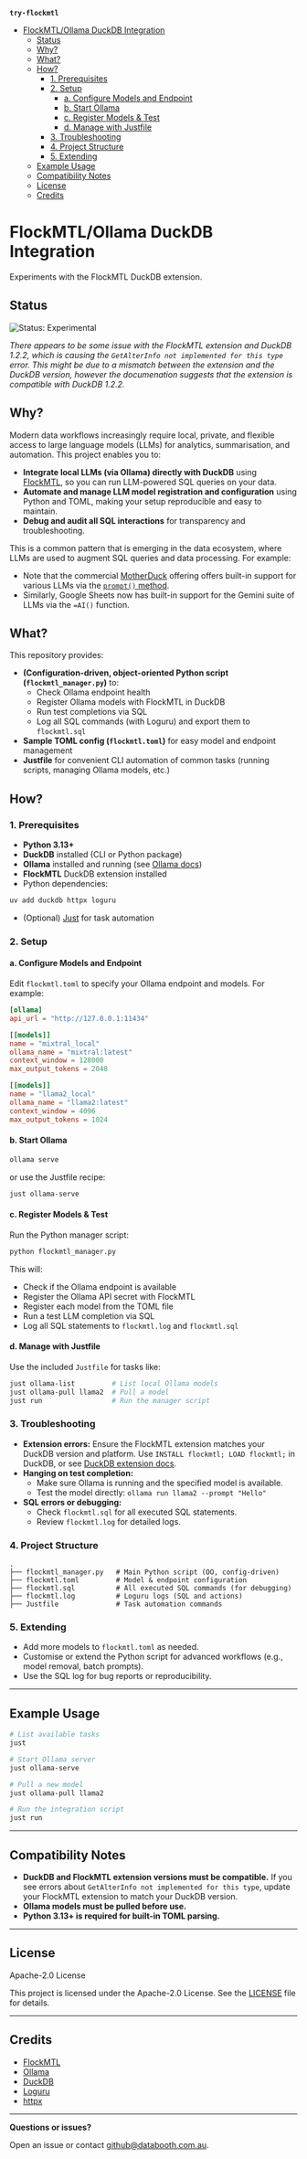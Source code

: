 **`try-flockmtl`**

- [FlockMTL/Ollama DuckDB Integration](#flockmtlollama-duckdb-integration)
  - [Status](#status)
  - [Why?](#why)
  - [What?](#what)
  - [How?](#how)
    - [1. Prerequisites](#1-prerequisites)
    - [2. Setup](#2-setup)
      - [a. Configure Models and Endpoint](#a-configure-models-and-endpoint)
      - [b. Start Ollama](#b-start-ollama)
      - [c. Register Models & Test](#c-register-models--test)
      - [d. Manage with Justfile](#d-manage-with-justfile)
    - [3. Troubleshooting](#3-troubleshooting)
    - [4. Project Structure](#4-project-structure)
    - [5. Extending](#5-extending)
  - [Example Usage](#example-usage)
  - [Compatibility Notes](#compatibility-notes)
  - [License](#license)
  - [Credits](#credits)

# FlockMTL/Ollama DuckDB Integration

Experiments with the FlockMTL DuckDB extension.

## Status

![Status: Experimental](https://img.shields.io/badge/status-experimental-orange.svg)

*There appears to be some issue with the FlockMTL extension and DuckDB 1.2.2, which is causing the `GetAlterInfo not implemented for this type` error. This might be due to a mismatch between the extension and the DuckDB version, however the documenation suggests that the extension is compatible with DuckDB 1.2.2.*

## Why?

Modern data workflows increasingly require local, private, and flexible access to large language models (LLMs) for analytics, summarisation, and automation. This project enables you to:

- **Integrate local LLMs (via Ollama) directly with DuckDB** using [FlockMTL](https://dsg-polymtl.github.io/flockmtl/), so you can run LLM-powered SQL queries on your data.
- **Automate and manage LLM model registration and configuration** using Python and TOML, making your setup reproducible and easy to maintain.
- **Debug and audit all SQL interactions** for transparency and troubleshooting.

This is a common pattern that is emerging in the data ecosystem, where LLMs are used to augment SQL queries and data processing. For example:

- Note that the commercial [MotherDuck](https://motherduck.com) offering offers built-in support for various LLMs via the [`prompt()` method](https://motherduck.com/blog/sql-llm-prompt-function-gpt-models/).
- Similarly, Google Sheets now has built-in support for the Gemini suite of LLMs via the `=AI()` function.

## What?

This repository provides:

- **(Configuration-driven, object-oriented Python script (`flockmtl_manager.py`)** to:
  - Check Ollama endpoint health
  - Register Ollama models with FlockMTL in DuckDB
  - Run test completions via SQL
  - Log all SQL commands (with Loguru) and export them to `flockmtl.sql`
- **Sample TOML config (`flockmtl.toml`)** for easy model and endpoint management
- **Justfile** for convenient CLI automation of common tasks (running scripts, managing Ollama models, etc.)

## How?

### 1. Prerequisites

- **Python 3.13+**
- **DuckDB** installed (CLI or Python package)
- **Ollama** installed and running (see [Ollama docs](https://ollama.com))
- **FlockMTL** DuckDB extension installed
- Python dependencies:

```sh
uv add duckdb httpx loguru
```

- (Optional) [Just](https://just.systems/) for task automation

### 2. Setup

#### a. Configure Models and Endpoint

Edit `flockmtl.toml` to specify your Ollama endpoint and models. For example:

```toml
[ollama]
api_url = "http://127.0.0.1:11434"

[[models]]
name = "mixtral_local"
ollama_name = "mixtral:latest"
context_window = 128000
max_output_tokens = 2048

[[models]]
name = "llama2_local"
ollama_name = "llama2:latest"
context_window = 4096
max_output_tokens = 1024
```

#### b. Start Ollama

```sh
ollama serve
```

or use the Justfile recipe:

```sh
just ollama-serve
```

#### c. Register Models & Test

Run the Python manager script:

```sh
python flockmtl_manager.py
```

This will:

- Check if the Ollama endpoint is available
- Register the Ollama API secret with FlockMTL
- Register each model from the TOML file
- Run a test LLM completion via SQL
- Log all SQL statements to `flockmtl.log` and `flockmtl.sql`

#### d. Manage with Justfile

Use the included `Justfile` for tasks like:

```sh
just ollama-list         # List local Ollama models
just ollama-pull llama2  # Pull a model
just run                 # Run the manager script
```

### 3. Troubleshooting

- **Extension errors:**
  Ensure the FlockMTL extension matches your DuckDB version and platform. Use `INSTALL flockmtl; LOAD flockmtl;` in DuckDB, or see [DuckDB extension docs](https://duckdb.org/docs/extensions/overview.html).
- **Hanging on test completion:**
  - Make sure Ollama is running and the specified model is available.
  - Test the model directly: `ollama run llama2 --prompt "Hello"`
- **SQL errors or debugging:**
  - Check `flockmtl.sql` for all executed SQL statements.
  - Review `flockmtl.log` for detailed logs.

### 4. Project Structure

```
.
├── flockmtl_manager.py   # Main Python script (OO, config-driven)
├── flockmtl.toml         # Model & endpoint configuration
├── flockmtl.sql          # All executed SQL commands (for debugging)
├── flockmtl.log          # Loguru logs (SQL and actions)
├── Justfile              # Task automation commands
```

### 5. Extending

- Add more models to `flockmtl.toml` as needed.
- Customise or extend the Python script for advanced workflows (e.g., model removal, batch prompts).
- Use the SQL log for bug reports or reproducibility.

______________________________________________________________________

## Example Usage

```sh
# List available tasks
just

# Start Ollama server
just ollama-serve

# Pull a new model
just ollama-pull llama2

# Run the integration script
just run
```

______________________________________________________________________

## Compatibility Notes

- **DuckDB and FlockMTL extension versions must be compatible.**
  If you see errors about `GetAlterInfo not implemented for this type`, update your FlockMTL extension to match your DuckDB version.
- **Ollama models must be pulled before use.**
- **Python 3.13+ is required for built-in TOML parsing.**

______________________________________________________________________

## License

Apache-2.0 License

This project is licensed under the Apache-2.0 License. See the [LICENSE](LICENSE) file for details.

______________________________________________________________________

## Credits

- [FlockMTL](https://dsg-polymtl.github.io/flockmtl/)
- [Ollama](https://ollama.com/)
- [DuckDB](https://duckdb.org/)
- [Loguru](https://github.com/Delgan/loguru)
- [httpx](https://www.python-httpx.org/)

______________________________________________________________________

**Questions or issues?**

Open an issue or contact [github@databooth.com.au](mailto:github@databooth.com.au).
